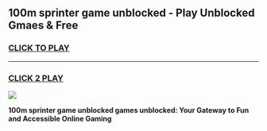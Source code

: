 
## 100m sprinter game unblocked - Play Unblocked Gmaes & Free
<h3>
<a href="https://premium.freeplayer.one?title=100m_sprinter_game_unblocked&ref=20F">CLICK TO PLAY</a></h3>
<hr>

<h3>
<a href="https://premium.freeplayer.one?title=100m_sprinter_game_unblocked&ref=20F">CLICK 2 PLAY</a>
  
</h3>

<a href="https://premium.freeplayer.one?title=100m_sprinter_game_unblocked&ref=20F/"><img src="https://clearcache.store/games.png"></a>


**100m sprinter game unblocked games unblocked: Your Gateway to Fun and Accessible Online Gaming**
